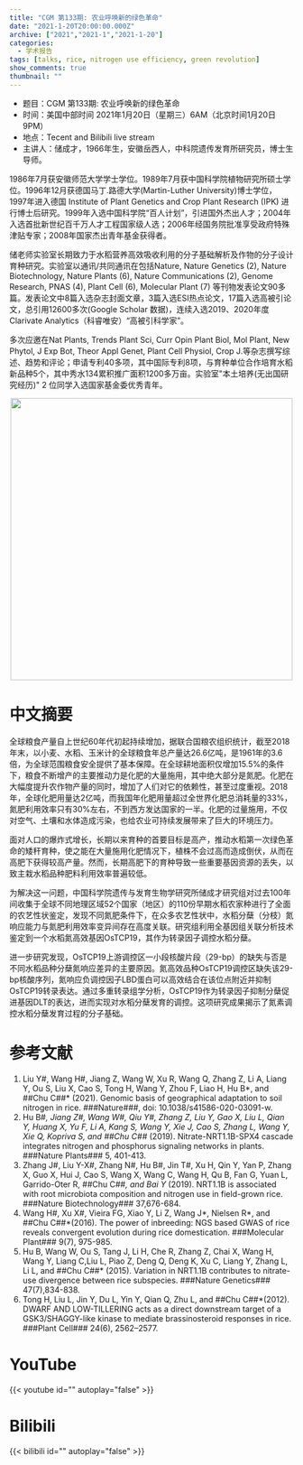 ```yaml
---
title: "CGM 第133期: 农业呼唤新的绿色革命"
date: "2021-1-20T20:00:00.000Z"
archive: ["2021","2021-1","2021-1-20"]
categories:
  - 学术报告
tags: [talks, rice, nitrogen use efficiency, green revolution]
show_comments: true
thumbnail: ""
---
```


- 题目：CGM 第133期: 农业呼唤新的绿色革命
- 时间：美国中部时间 2021年1月20日（星期三）6AM（北京时间1月20日 9PM）
- 地点：Tecent and Bilibili live stream
- 主讲人：储成才，1966年生，安徽岳西人，中科院遗传发育所研究员，博士生导师。

1986年7月获安徽师范大学学士学位。1989年7月获中国科学院植物研究所硕士学位。1996年12月获德国马丁.路德大学(Martin-Luther University)博士学位，1997年进入德国 Institute of Plant Genetics and Crop Plant Research (IPK) 进行博士后研究。1999年入选中国科学院“百人计划”，引进国外杰出人才；2004年入选首批新世纪百千万人才工程国家级人选；2006年经国务院批准享受政府特殊津贴专家；2008年国家杰出青年基金获得者。

储老师实验室长期致力于水稻营养高效吸收利用的分子基础解析及作物的分子设计育种研究。实验室以通讯/共同通讯在包括Nature, Nature Genetics (2), Nature Biotechnology, Nature Plants (6), Nature Communications (2), Genome Research, PNAS (4), Plant Cell (6), Molecular Plant (7) 等刊物发表论文90多篇。发表论文中8篇入选杂志封面文章，3篇入选ESI热点论文，17篇入选高被引论文，总引用12600多次(Google Scholar 数据)，连续入选2019、2020年度 Clarivate Analytics（科睿唯安）“高被引科学家”。

多次应邀在Nat Plants, Trends Plant Sci, Curr Opin Plant Biol, Mol Plant, New Phytol, J Exp Bot, Theor Appl Genet, Plant Cell Physiol, Crop J.等杂志撰写综述、趋势和评论；申请专利40多项，其中国际专利8项，与育种单位合作培育水稻新品种5个，其中秀水134累积推广面积1200多万亩。实验室"本土培养(无出国研究经历)" 2 位同学入选国家基金委优秀青年。



<div align="center">
<img src="https://i.loli.net/2021/01/18/cA7UWwfJ9yYqOGL.jpg" height=500>
</div>


# 中文摘要

全球粮食产量自上世纪60年代初起持续增加，据联合国粮农组织统计，截至2018年末，以小麦、水稻、玉米计的全球粮食年总产量达26.6亿吨，是1961年的3.6倍，为全球范围粮食安全提供了基本保障。在全球耕地面积仅增加15.5%的条件下，粮食不断增产的主要推动力是化肥的大量施用，其中绝大部分是氮肥。化肥在大幅度提升农作物产量的同时，增加了人们对它的依赖性，甚至过度重视。2018年，全球化肥用量达2亿吨，而我国年化肥用量超过全世界化肥总消耗量的33%，氮肥利用效率只有30%左右，不到西方发达国家的一半。化肥的过量施用，不仅对空气、土壤和水体造成污染，也给农业可持续发展带来了巨大的环境压力。

面对人口的爆炸式增长，长期以来育种的首要目标是高产，推动水稻第一次绿色革命的矮秆育种，使之能在大量施用化肥情况下，植株不会过高而造成倒伏，从而在高肥下获得较高产量。然而，长期高肥下的育种导致一些重要基因资源的丢失，以致主栽水稻品种肥料利用效率普遍较低。

为解决这一问题，中国科学院遗传与发育生物学研究所储成才研究组对过去100年间收集于全球不同地理区域52个国家（地区）的110份早期水稻农家种进行了全面的农艺性状鉴定，发现不同氮肥条件下，在众多农艺性状中，水稻分蘖（分枝）氮响应能力与氮肥利用效率变异间存在高度关联。研究组利用全基因组关联分析技术鉴定到一个水稻氮高效基因OsTCP19，其作为转录因子调控水稻分蘖。

进一步研究发现，OsTCP19上游调控区一小段核酸片段（29-bp）的缺失与否是不同水稻品种分蘖氮响应差异的主要原因。氮高效品种OsTCP19调控区缺失该29-bp核酸序列，氮响应负调控因子LBD蛋白可以高效结合在该位点附近并抑制OsTCP19转录表达。通过多重转录组学分析，OsTCP19作为转录因子抑制分蘖促进基因DLT的表达，进而实现对水稻分蘖发育的调控。这项研究成果揭示了氮素调控水稻分蘖发育过程的分子基础。



# 参考文献

1. Liu Y#, Wang H#, Jiang Z, Wang W, Xu R, Wang Q, Zhang Z, Li A, Liang Y, Ou S, Liu X, Cao S, Tong H, Wang Y, Zhou F, Liao H, Hu B*, and ##Chu C##* (2021). Genomic basis of geographical adaptation to soil nitrogen in rice. ###Nature###, doi: 10.1038/s41586-020-03091-w.
2. Hu B#*, Jiang Z#, Wang W#, Qiu Y#, Zhang Z, Liu Y, Gao X, Liu L, Qian Y, Huang X, Yu F, Li A, Kang S, Wang Y, Xie J, Cao S, Zhang L, Wang Y, Xie Q, Kopriva S, and ##Chu C##* (2019). Nitrate-NRT1.1B-SPX4 cascade integrates nitrogen and phosphorus signaling networks in plants. ###Nature Plants### 5, 401-413.
3. Zhang J#, Liu Y-X#, Zhang N#, Hu B#, Jin T#, Xu H, Qin Y, Yan P, Zhang X, Guo X, Hui J, Cao S, Wang X, Wang C, Wang H, Qu B, Fan G, Yuan L, Garrido-Oter R, ##Chu C##*, and Bai Y* (2019). NRT1.1B is associated with root microbiota composition and nitrogen use in field-grown rice. ###Nature Biotechnology### 37,676-684.
4. Wang H#, Xu X#, Vieira FG, Xiao Y, Li Z, Wang J*, Nielsen R*, and ##Chu C##*(2016). The power of inbreeding: NGS based GWAS of rice reveals convergent evolution during rice domestication. ###Molecular Plant### 9(7), 975-985.
5. Hu B, Wang W, Ou S, Tang J, Li H, Che R, Zhang Z, Chai X, Wang H, Wang Y, Liang C,Liu L, Piao Z, Deng Q, Deng K, Xu C, Liang Y, Zhang L, Li L, and ##Chu C##* (2015). Variation in NRT1.1B contributes to nitrate-use divergence between rice subspecies. ###Nature Genetics### 47(7),834-838.
6. Tong H, Liu L, Jin Y, Du L, Yin Y, Qian Q, Zhu L, and ##Chu C##*(2012). DWARF AND LOW-TILLERING acts as a direct downstream target of a GSK3/SHAGGY-like kinase to mediate brassinosteroid responses in rice. ###Plant Cell### 24(6), 2562–2577.

# YouTube

{{< youtube id="" autoplay="false" >}}

# Bilibili

{{< bilibili id="" autoplay="false" >}}

